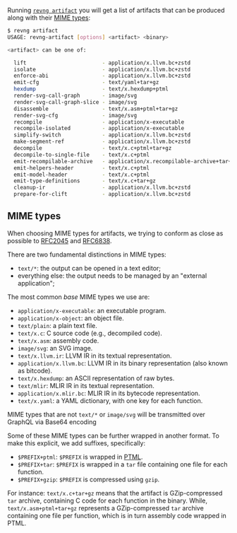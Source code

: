 Running [`revng artifact`](cli/revng-artifact.md) you will get a list of artifacts that can be produced along with their [MIME types](https://en.wikipedia.org/wiki/Media_type):

```bash
$ revng artifact
USAGE: revng-artifact [options] <artifact> <binary>

<artifact> can be one of:

  lift                        - application/x.llvm.bc+zstd
  isolate                     - application/x.llvm.bc+zstd
  enforce-abi                 - application/x.llvm.bc+zstd
  emit-cfg                    - text/yaml+tar+gz
  hexdump                     - text/x.hexdump+ptml
  render-svg-call-graph       - image/svg
  render-svg-call-graph-slice - image/svg
  disassemble                 - text/x.asm+ptml+tar+gz
  render-svg-cfg              - image/svg
  recompile                   - application/x-executable
  recompile-isolated          - application/x-executable
  simplify-switch             - application/x.llvm.bc+zstd
  make-segment-ref            - application/x.llvm.bc+zstd
  decompile                   - text/x.c+ptml+tar+gz
  decompile-to-single-file    - text/x.c+ptml
  emit-recompilable-archive   - application/x.recompilable-archive+tar+gz
  emit-helpers-header         - text/x.c+ptml
  emit-model-header           - text/x.c+ptml
  emit-type-definitions       - text/x.c+tar+gz
  cleanup-ir                  - application/x.llvm.bc+zstd
  prepare-for-clift           - application/x.llvm.bc+zstd
```

## MIME types

When choosing MIME types for artifacts, we trying to conform as close as possible to [RFC2045](https://datatracker.ietf.org/doc/html/rfc2045) and [RFC6838](https://www.rfc-editor.org/rfc/rfc6838).

There are two fundamental distinctions in MIME types:

* `text/*`: the output can be opened in a text editor;
* everything else: the output needs to be managed by an "external application";

The most common *base* MIME types we use are:

* `application/x-executable`: an executable program.
* `application/x-object`: an object file.
* `text/plain`: a plain text file.
* `text/x.c`: C source code (e.g., decompiled code).
* `text/x.asm`: assembly code.
* `image/svg`: an SVG image.
* `text/x.llvm.ir`: LLVM IR in its textual representation.
* `application/x.llvm.bc`: LLVM IR in its binary representation (also known as bitcode).
* `text/x.hexdump`: an ASCII representation of raw bytes.
* `text/mlir`: MLIR IR in its textual representation.
* `application/x.mlir.bc`: MLIR IR in its bytecode representation.
* `text/x.yaml`: a YAML dictionary, with one key for each function.

MIME types that are not `text/*` or `image/svg` will be transmitted over GraphQL via Base64 encoding

Some of these MIME types can be further wrapped in another format.
To make this explicit, we add suffixes, specifically:

* `$PREFIX+ptml`: `$PREFIX` is wrapped in [PTML](ptml.md).
* `$PREFIX+tar`: `$PREFIX` is wrapped in a `tar` file containing one file for each function.
* `$PREFIX+gzip`: `$PREFIX` is compressed using `gzip`.

For instance: `text/x.c+tar+gz` means that the artifact is GZip-compressed `tar` archive, containing C code for each function in the binary.
While, `text/x.asm+ptml+tar+gz` represents a GZip-compressed `tar` archive containing one file per function, which is in turn assembly code wrapped in PTML.
